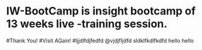 # IW-BootCamp is insight bootcamp of 13 weeks live -training session.
#Thank You! 
#Visit AGain!
#ljjdlfdjfedfd
@vjdjfljdfd
sldklfkdlfkdfd   hello hello
